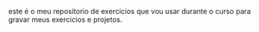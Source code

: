 este é o meu repositorio de exercicios que vou usar durante o curso para gravar meus exercicios e projetos.
